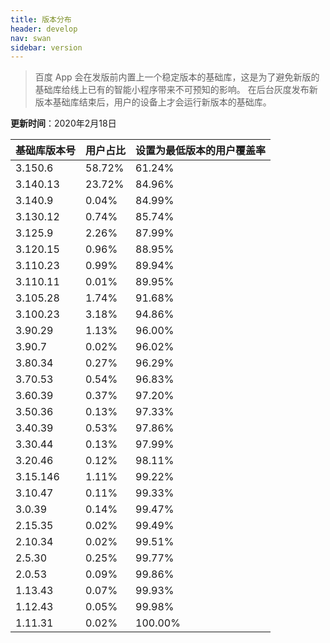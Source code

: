 ```yaml
---
title: 版本分布
header: develop
nav: swan
sidebar: version
---
```


> 百度 App 会在发版前内置上一个稳定版本的基础库，这是为了避免新版的基础库给线上已有的智能小程序带来不可预知的影响。
在后台灰度发布新版本基础库结束后，用户的设备上才会运行新版本的基础库。


**更新时间**：2020年2月18日


 
|基础库版本号|用户占比|设置为最低版本的用户覆盖率|
|:---|:---|:---|
|3.150.6| 58.72%|61.24%|
|3.140.13| 23.72%|84.96%|
|3.140.9| 0.04%|84.99%|
|3.130.12| 0.74%|85.74%|
|3.125.9| 2.26%|87.99%|
|3.120.15| 0.96%|88.95%|
|3.110.23| 0.99%|89.94%|
|3.110.11| 0.01%|89.95%|
|3.105.28| 1.74%|91.68%|
|3.100.23| 3.18%|94.86%|
|3.90.29| 1.13%|96.00%|
|3.90.7| 0.02%|96.02%|
|3.80.34| 0.27%|96.29%|
|3.70.53| 0.54%|96.83%|
|3.60.39| 0.37%|97.20%|
|3.50.36| 0.13%|97.33%|
|3.40.39| 0.53%|97.86%|
|3.30.44| 0.13%|97.99%|
|3.20.46| 0.12%|98.11%|
|3.15.146| 1.11%|99.22%|
|3.10.47| 0.11%|99.33%|
|3.0.39| 0.14%|99.47%|
|2.15.35| 0.02%|99.49%|
|2.10.34| 0.02%|99.51%|
|2.5.30| 0.25%|99.77%|
|2.0.53| 0.09%|99.86%|
|1.13.43| 0.07%|99.93%|
|1.12.43| 0.05%|99.98%|
|1.11.31| 0.02%|100.00%|